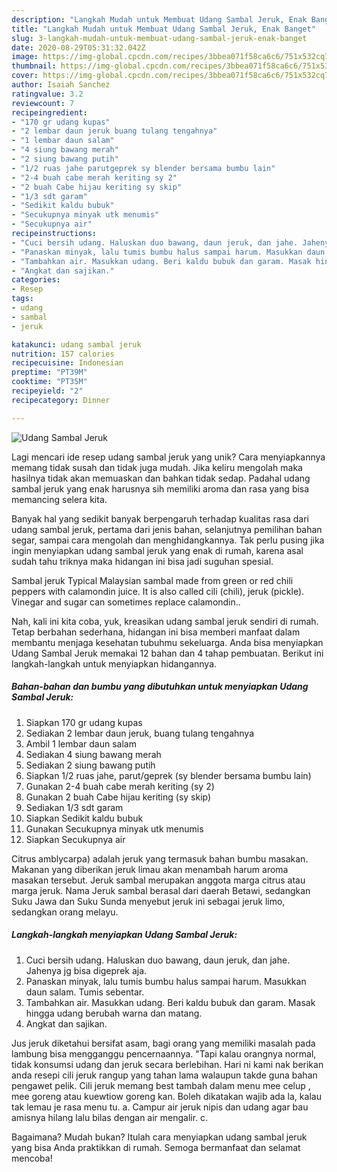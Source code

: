 ```yaml
---
description: "Langkah Mudah untuk Membuat Udang Sambal Jeruk, Enak Banget"
title: "Langkah Mudah untuk Membuat Udang Sambal Jeruk, Enak Banget"
slug: 3-langkah-mudah-untuk-membuat-udang-sambal-jeruk-enak-banget
date: 2020-08-29T05:31:32.042Z
image: https://img-global.cpcdn.com/recipes/3bbea071f58ca6c6/751x532cq70/udang-sambal-jeruk-foto-resep-utama.jpg
thumbnail: https://img-global.cpcdn.com/recipes/3bbea071f58ca6c6/751x532cq70/udang-sambal-jeruk-foto-resep-utama.jpg
cover: https://img-global.cpcdn.com/recipes/3bbea071f58ca6c6/751x532cq70/udang-sambal-jeruk-foto-resep-utama.jpg
author: Isaiah Sanchez
ratingvalue: 3.2
reviewcount: 7
recipeingredient:
- "170 gr udang kupas"
- "2 lembar daun jeruk buang tulang tengahnya"
- "1 lembar daun salam"
- "4 siung bawang merah"
- "2 siung bawang putih"
- "1/2 ruas jahe parutgeprek sy blender bersama bumbu lain"
- "2-4 buah cabe merah keriting sy 2"
- "2 buah Cabe hijau keriting sy skip"
- "1/3 sdt garam"
- "Sedikit kaldu bubuk"
- "Secukupnya minyak utk menumis"
- "Secukupnya air"
recipeinstructions:
- "Cuci bersih udang. Haluskan duo bawang, daun jeruk, dan jahe. Jahenya jg bisa digeprek aja."
- "Panaskan minyak, lalu tumis bumbu halus sampai harum. Masukkan daun salam. Tumis sebentar."
- "Tambahkan air. Masukkan udang. Beri kaldu bubuk dan garam. Masak hingga udang berubah warna dan matang."
- "Angkat dan sajikan."
categories:
- Resep
tags:
- udang
- sambal
- jeruk

katakunci: udang sambal jeruk 
nutrition: 157 calories
recipecuisine: Indonesian
preptime: "PT39M"
cooktime: "PT35M"
recipeyield: "2"
recipecategory: Dinner

---
```



![Udang Sambal Jeruk](https://img-global.cpcdn.com/recipes/3bbea071f58ca6c6/751x532cq70/udang-sambal-jeruk-foto-resep-utama.jpg)

Lagi mencari ide resep udang sambal jeruk yang unik? Cara menyiapkannya memang tidak susah dan tidak juga mudah. Jika keliru mengolah maka hasilnya tidak akan memuaskan dan bahkan tidak sedap. Padahal udang sambal jeruk yang enak harusnya sih memiliki aroma dan rasa yang bisa memancing selera kita.

Banyak hal yang sedikit banyak berpengaruh terhadap kualitas rasa dari udang sambal jeruk, pertama dari jenis bahan, selanjutnya pemilihan bahan segar, sampai cara mengolah dan menghidangkannya. Tak perlu pusing jika ingin menyiapkan udang sambal jeruk yang enak di rumah, karena asal sudah tahu triknya maka hidangan ini bisa jadi suguhan spesial.

Sambal jeruk Typical Malaysian sambal made from green or red chili peppers with calamondin juice. It is also called cili (chili), jeruk (pickle). Vinegar and sugar can sometimes replace calamondin..


Nah, kali ini kita coba, yuk, kreasikan udang sambal jeruk sendiri di rumah. Tetap berbahan sederhana, hidangan ini bisa memberi manfaat dalam membantu menjaga kesehatan tubuhmu sekeluarga. Anda bisa menyiapkan Udang Sambal Jeruk memakai 12 bahan dan 4 tahap pembuatan. Berikut ini langkah-langkah untuk menyiapkan hidangannya.

<!--inarticleads1-->

##### Bahan-bahan dan bumbu yang dibutuhkan untuk menyiapkan Udang Sambal Jeruk:

1. Siapkan 170 gr udang kupas
1. Sediakan 2 lembar daun jeruk, buang tulang tengahnya
1. Ambil 1 lembar daun salam
1. Sediakan 4 siung bawang merah
1. Sediakan 2 siung bawang putih
1. Siapkan 1/2 ruas jahe, parut/geprek (sy blender bersama bumbu lain)
1. Gunakan 2-4 buah cabe merah keriting (sy 2)
1. Gunakan 2 buah Cabe hijau keriting (sy skip)
1. Sediakan 1/3 sdt garam
1. Siapkan Sedikit kaldu bubuk
1. Gunakan Secukupnya minyak utk menumis
1. Siapkan Secukupnya air


Citrus amblycarpa) adalah jeruk yang termasuk bahan bumbu masakan. Makanan yang diberikan jeruk limau akan menambah harum aroma masakan tersebut. Jeruk sambal merupakan anggota marga citrus atau marga jeruk. Nama Jeruk sambal berasal dari daerah Betawi, sedangkan Suku Jawa dan Suku Sunda menyebut jeruk ini sebagai jeruk limo, sedangkan orang melayu. 

<!--inarticleads2-->

##### Langkah-langkah menyiapkan Udang Sambal Jeruk:

1. Cuci bersih udang. Haluskan duo bawang, daun jeruk, dan jahe. Jahenya jg bisa digeprek aja.
1. Panaskan minyak, lalu tumis bumbu halus sampai harum. Masukkan daun salam. Tumis sebentar.
1. Tambahkan air. Masukkan udang. Beri kaldu bubuk dan garam. Masak hingga udang berubah warna dan matang.
1. Angkat dan sajikan.


Jus jeruk diketahui bersifat asam, bagi orang yang memiliki masalah pada lambung bisa mengganggu pencernaannya. &#34;Tapi kalau orangnya normal, tidak konsumsi udang dan jeruk secara berlebihan. Hari ni kami nak berikan anda resepi cili jeruk rangup yang tahan lama walaupun takde guna bahan pengawet pelik. Cili jeruk memang best tambah dalam menu mee celup , mee goreng atau kuewtiow goreng kan. Boleh dikatakan wajib ada la, kalau tak lemau je rasa menu tu. a. Campur air jeruk nipis dan udang agar bau amisnya hilang lalu bilas dengan air mengalir. c. 

Bagaimana? Mudah bukan? Itulah cara menyiapkan udang sambal jeruk yang bisa Anda praktikkan di rumah. Semoga bermanfaat dan selamat mencoba!
